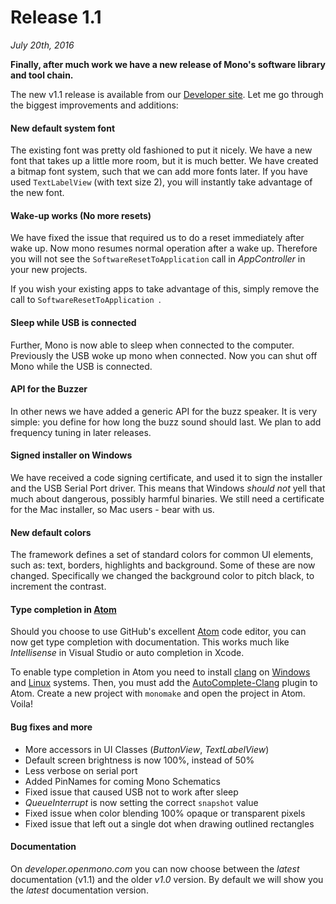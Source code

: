 # Release 1.1

*July 20th, 2016*

**Finally, after much work we have a new release of Mono's software library and tool chain.**

The new v1.1 release is available from our [Developer site](http://developer.openmono.com/en/latest/getting-started/install.html). Let me go through the biggest improvements and additions:

#### New default system font

The existing font was pretty old fashioned to put it nicely. We have a new font that takes up a little more room, but it is much better. We have created a bitmap font system, such that we can add more fonts later. If you have used `TextLabelView` (with text size 2), you will instantly take advantage of the new font.

#### Wake-up works (No more resets)

We have fixed the issue that required us to do a reset immediately after wake up. Now mono resumes normal operation after a wake up. Therefore you will not see the `SoftwareResetToApplication` call in *AppController* in your new projects.

If you wish your existing apps to take advantage of this, simply remove the call to `SoftwareResetToApplication `.

#### Sleep while USB is connected

Further, Mono is now able to sleep when connected to the computer. Previously the USB woke up mono when connected. Now you can shut off Mono while the USB is connected.

#### API for the Buzzer

In other news we have added a generic API for the buzz speaker. It is very simple: you define for how long the buzz sound should last. We plan to add frequency tuning in later releases.

#### Signed installer on Windows

We have received a code signing certificate, and used it to sign the installer and the USB Serial Port driver. This means that Windows *should not* yell that much about dangerous, possibly harmful binaries. We still need a certificate for the Mac installer, so Mac users - bear with us.

#### New default colors

The framework defines a set of standard colors for common UI elements, such as: text, borders, highlights and background. Some of these are now changed. Specifically we changed the background color to pitch black, to increment the contrast.

#### Type completion in [Atom](https://atom.io)

Should you choose to use GitHub's excellent [Atom](https://atom.io) code editor, you can now get type completion with documentation. This works much like *Intellisense* in Visual Studio or auto completion in Xcode.

To enable type completion in Atom you need to install [clang](http://clang.llvm.org) on [Windows](http://llvm.org/releases/download.html) and [Linux](http://llvm.org/releases/download.html) systems. Then, you must add the [AutoComplete-Clang](https://atom.io/packages/autocomplete-clang) plugin to Atom. Create a new project with `monomake` and open the project in Atom. Voila!

#### Bug fixes and more

* More accessors in UI Classes (*ButtonView*, *TextLabelView*)
* Default screen brightness is now 100%, instead of 50%
* Less verbose on serial port
* Added PinNames for coming Mono Schematics
* Fixed issue that caused USB not to work after sleep
* *QueueInterrupt* is now setting the correct `snapshot` value
* Fixed issue when color blending 100% opaque or transparent pixels
* Fixed issue that left out a single dot when drawing outlined rectangles

#### Documentation

On *developer.openmono.com* you can now choose between the *latest* documentation (v1.1) and the older *v1.0* version. By default we will show you the *latest* documentation version.